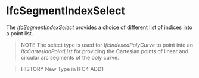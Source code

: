 # IfcSegmentIndexSelect

The _IfcSegmentIndexSelect_ provides a choice of different list of indices into a point list.

> NOTE  The select type is used for _IfcIndexedPolyCurve_ to point into an _IfcCartesianPointList_ for providing the Cartesian points of linear and circular arc segments of the poly curve.

> HISTORY  New Type in IFC4 ADD1
